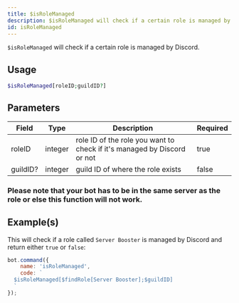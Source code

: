```yaml
---
title: $isRoleManaged
description: $isRoleManaged will check if a certain role is managed by Discord.
id: isRoleManaged
---
```


`$isRoleManaged` will check if a certain role is managed by Discord.

## Usage

```php
$isRoleManaged[roleID;guildID?]
```

## Parameters

| Field    | Type    | Description                                                             | Required |
|----------|---------|-------------------------------------------------------------------------|----------|
| roleID   | integer | role ID of the role you want to check if it's managed by Discord or not | true     |
| guildID? | integer | guild ID of where the role exists                                       | false    |

### Please note that your bot has to be in the same server as the role or else this function will not work.

## Example(s)

This will check if a role called `Server Booster` is managed by Discord and return either `true` or `false`:

```javascript
bot.command({
    name: 'isRoleManaged',
    code: `
  $isRoleManaged[$findRole[Server Booster];$guildID]
  `
});
```
